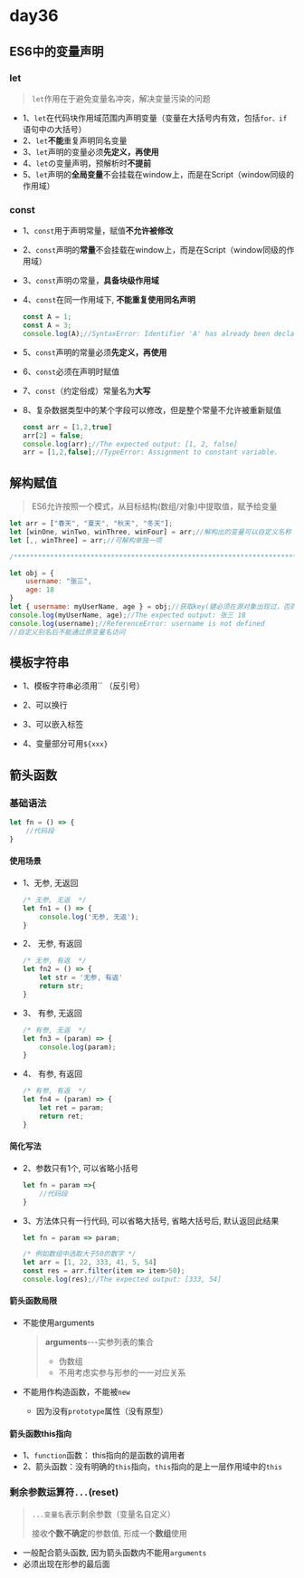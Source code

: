 # day36

## ES6中的变量声明

### let

> `let`作用在于避免变量名冲突，解决变量污染的问题

- 1、`let`在代码块作用域范围内声明变量（变量在大括号内有效，包括`for、if`语句中の大括号）
- 2、`let`**不能**重复声明同名变量
- 3、`let`声明的变量必须**先定义，再使用**
- 4、`let`の变量声明，预解析时**不提前**
- 5、`let`声明的**全局变量**不会挂载在window上，而是在Script（window同级的作用域）

### const

- 1、`const`用于声明常量，赋值**不允许被修改**

- 2、`const`声明的**常量**不会挂载在window上，而是在Script（window同级的作用域）

- 3、`const`声明の常量，**具备块级作用域**

- 4、`const`在同一作用域下, **不能重复使用同名声明**

  ```js
  const A = 1;
  const A = 3;
  console.log(A);//SyntaxError: Identifier 'A' has already been declared
  ```

- 5、`const`声明的常量必须**先定义，再使用**

- 6、`const`必须在声明时赋值

- 7、`const`（约定俗成）常量名为**大写**

- 8、复杂数据类型中的某个字段可以修改，但是整个常量不允许被重新赋值

  ```js
  const arr = [1,2,true]
  arr[2] = false;
  console.log(arr);//The expected output: [1, 2, false]
  arr = [1,2,false];//TypeError: Assignment to constant variable.
  ```

## 解构赋值

> ES6允许按照一个模式，从目标结构(数组/对象)中提取值，赋予给变量

```js
let arr = ["春天", "夏天", "秋天", "冬天"];
let [winOne, winTwo, winThree, winFour] = arr;//解构出的变量可以自定义名称
let [,, winThree] = arr;//可解构单独一项

/*******************************************************************************************************/

let obj = {
    username: "张三",
    age: 18
}
let { username: myUserName, age } = obj;//获取key(键必须在源对象出现过，否则报错)，可以自定义别名,避免变量名冲突
console.log(myUserName, age);//The expected output: 张三 18
console.log(username);//ReferenceError: username is not defined
//自定义别名后不能通过原变量名访问
```

## 模板字符串

- 1、模板字符串必须用`` （反引号）

- 2、可以换行
- 3、可以嵌入标签
- 4、变量部分可用`${xxx}`

## 箭头函数

### 基础语法

```js
let fn = () => {
    //代码段
}
```

#### 使用场景

- 1、无参, 无返回 

  ```js
  /* 无参, 无返  */
  let fn1 = () => {
      console.log('无参, 无返');
  }
  ```

- 2、 无参, 有返回 

  ```js
  /* 无参, 有返  */
  let fn2 = () => {
      let str = '无参, 有返'
      return str;
  }
  ```

- 3、 有参, 无返回 

  ```js
  /* 有参, 无返  */
  let fn3 = (param) => {
      console.log(param);
  }
  ```

- 4、 有参, 有返回 

  ```js
  /* 有参, 有返  */
  let fn4 = (param) => {
      let ret = param;
      return ret;
  }
  ```

#### 简化写法

- 2、参数只有1个, 可以省略小括号

  ```js
  let fn = param =>{
      //代码段
  }
  ```

- 3、方法体只有一行代码, 可以省略大括号, 省略大括号后, 默认返回此结果

  ```js
  let fn = param => param;
  
  /* 例如数组中选取大于50的数字 */
  let arr = [1, 22, 333, 41, 5, 54]
  const res = arr.filter(item => item>50);
  console.log(res);//The expected output: [333, 54]
  ```

#### 箭头函数局限

- 不能使用arguments

  > **arguments**---实参列表的集合
  >
  > - 伪数组
  >- 不用考虑实参与形参的一一对应关系
  
- 不能用作构造函数，不能被`new`
  
  - 因为没有`prototype`属性（没有原型）

#### 箭头函数this指向

* 1、`function`函数： this指向的是函数的调用者
* 2、箭头函数：没有明确的`this`指向，`this`指向的是上一层作用域中的`this`

### 剩余参数运算符`...`(reset)

> `...变量名`表示剩余参数（变量名自定义）
>
> 接收**个数不确定**的参数值, 形成一个**数组**使用

- 一般配合箭头函数, 因为箭头函数内不能用`arguments`
- 必须出现在形参的最后面

